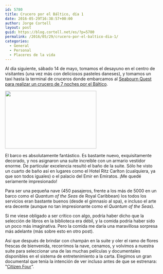 ```yaml
---
id: 5780
title: Crucero por el Báltico, día 1
date: 2016-05-29T16:38:57+00:00
author: Jorge Cortell
layout: post
guid: https://blog.cortell.net/es/?p=5780
permalink: /2016/05/29/crucero-por-el-baltico-dia-1/
categories:
  - General
  - Personal
  - Placeres de la vida
---
```

Al día siguiente, sábado 14 de mayo, tomamos el desayuno en el centro de visitantes (una vez más con deliciosos pasteles daneses), y tomamos un taxi hasta la terminal de cruceros donde embarcamos al [Seabourn Quest para realizar un crucero de 7 noches por el Báltico](https://www.seabourn.com/find-luxury-cruise-vacation/CruiseDetails.action?tourId=&webItineraryIdForAudit=E7N07S&fromSearchVacation=true&guestsCount=2&voyageCode=6728&#).

<img class="aligncenter" src="https://www.seabourn.com/images/itineraryMaps/E7N07S.jpg" width="300" height="190" />

El barco es absolutamente fantástico. Es bastante nuevo, exquisitamente decorado, y nos asignaron una suite increíble con un armario vestidor enorme. De particular excelencia resultó el baño de la suite. Sólo he visto un cuarto de baño así en lugares como el Hotel Ritz Carlton (cualquiera, ya que son todos iguales) o el palacio del Emir en Emiratos. ¡Me quedé seriamente impresionado!

Para ser una pequeña nave (450 pasajeros, frente a los más de 5000 en un barco como el _Quantum of the Seas_ de Royal Caribbean) los todos los servicios eran bastante buenos (desde el gimnasio al spa), e incluso el arte era decente (aunque no tan impresionante como el _Quantum of the Seas_).

Si me viese obligado a ser crítico con algo, podría haber dicho que la selección de libros en la biblioteca era débil, y la comida podría haber sido un poco más imaginativa. Pero la comida me daría una maravillosa sorpresa más adelante (más sobre esto en otro post).

Así que después de brindar con champán en la suite y oler el ramo de flores frescas de bienvenida, recorrimos la nave, cenamos, y volvimos a nuestra suite para seleccionar una de las muchas películas y documentales disponibles en el sistema de entretenimiento a la carta. Elegimos un gran documental que tenía la intención de ver incluso antes de que se estrenara: "[Citizen Four](https://citizenfourfilm.com/)”.